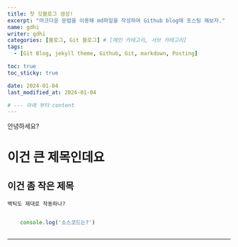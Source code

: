 ```yaml
---
title: 첫 깃블로그 생성!
excerpt: "마크다운 문법을 이용해 md파일을 작성하여 Github blog에 포스팅 해보자."
name: gdhi
writer: gdhi
categories: [블로그, Git 블로그] # [메인 카테고리, 서브 카테고리]
tags:
  - [Git Blog, jekyll theme, Github, Git, markdown, Posting]

toc: true
toc_sticky: true

date: 2024-01-04
last_modified_at: 2024-01-04

# --- 아래 부터 content
---
```


안녕하세요?

# 이건 큰 제목인데요

## 이건 좀 작은 제목

`백틱도 제대로 작동하나?`

```js

    console.log('소스코드는?')
    
```
---